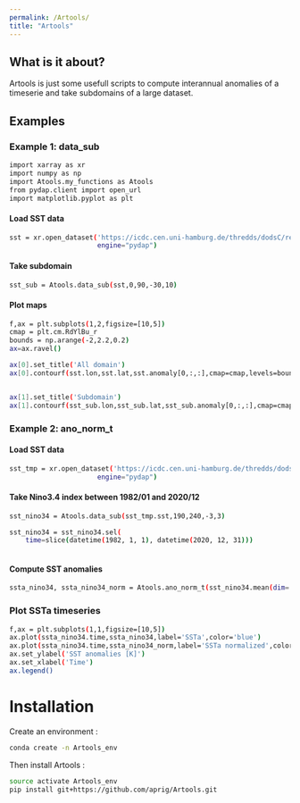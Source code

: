 ```yaml
---
permalink: /Artools/
title: "Artools"
---
```



## What is it about? 

Artools is just some usefull scripts to compute interannual anomalies of a timeserie and take subdomains of a large dataset.
## Examples
### Example 1: data_sub
```bash
import xarray as xr
import numpy as np
import Atools.my_functions as Atools
from pydap.client import open_url
import matplotlib.pyplot as plt
```
#### Load SST data
```bash
sst = xr.open_dataset('https://icdc.cen.uni-hamburg.de/thredds/dodsC/reynolds_sst_anomalies_1982_2001',
                      engine="pydap")
```
#### Take subdomain
```bash
sst_sub = Atools.data_sub(sst,0,90,-30,10)
```
#### Plot maps
```bash
f,ax = plt.subplots(1,2,figsize=[10,5])
cmap = plt.cm.RdYlBu_r
bounds = np.arange(-2,2.2,0.2)
ax=ax.ravel()

ax[0].set_title('All domain')
ax[0].contourf(sst.lon,sst.lat,sst.anomaly[0,:,:],cmap=cmap,levels=bounds)


ax[1].set_title('Subdomain')
ax[1].contourf(sst_sub.lon,sst_sub.lat,sst_sub.anomaly[0,:,:],cmap=cmap,levels=bounds)
```


### Example 2: ano_norm_t
#### Load SST data
```bash
sst_tmp = xr.open_dataset('https://icdc.cen.uni-hamburg.de/thredds/dodsC/reynolds_sst_all',
                      engine="pydap")
```

#### Take Nino3.4 index between 1982/01 and 2020/12
```bash
sst_nino34 = Atools.data_sub(sst_tmp.sst,190,240,-3,3)

sst_nino34 = sst_nino34.sel(
    time=slice(datetime(1982, 1, 1), datetime(2020, 12, 31)))
    
```

#### Compute SST anomalies
```bash
ssta_nino34, ssta_nino34_norm = Atools.ano_norm_t(sst_nino34.mean(dim='lon').mean(dim='lat'))

```

### Plot SSTa timeseries
```bash
f,ax = plt.subplots(1,1,figsize=[10,5])
ax.plot(ssta_nino34.time,ssta_nino34,label='SSTa',color='blue')
ax.plot(ssta_nino34.time,ssta_nino34_norm,label='SSTa normalized',color='red')
ax.set_ylabel('SST anomalies [K]')
ax.set_xlabel('Time')
ax.legend()
```

# Installation 
Create an environment :
```bash
conda create -n Artools_env
```


Then install Artools : 
```bash
source activate Artools_env
pip install git+https://github.com/aprig/Artools.git
```

